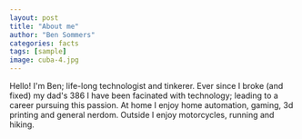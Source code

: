 ```yaml
---
layout: post
title: "About me"
author: "Ben Sommers"
categories: facts
tags: [sample]
image: cuba-4.jpg
---
```


Hello! I'm Ben; life-long technologist and tinkerer. Ever since I broke (and fixed) my dad's 386 I have been facinated with technology; leading to a career pursuing this passion. At home I enjoy home automation, gaming, 3d printing and general nerdom. Outside I enjoy motorcycles, running and hiking.
